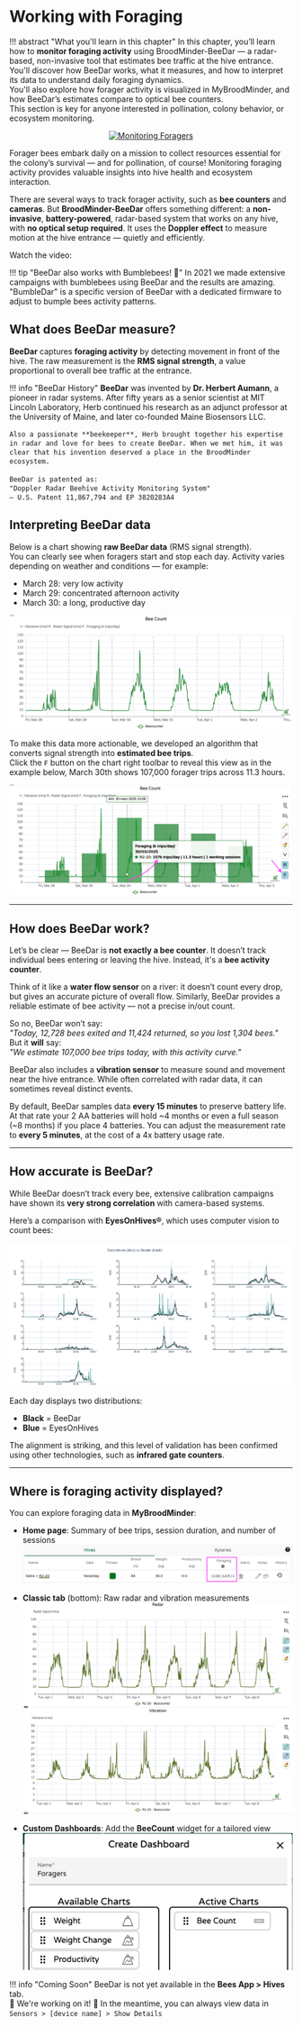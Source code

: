 # Working with Foraging



!!! abstract "What you'll learn in this chapter"
    In this chapter, you’ll learn how to **monitor foraging activity** using BroodMinder-BeeDar — a radar-based, non-invasive tool that estimates bee traffic at the hive entrance.  
    You'll discover how BeeDar works, what it measures, and how to interpret its data to understand daily foraging dynamics.  
    You'll also explore how forager activity is visualized in MyBroodMinder, and how BeeDar’s estimates compare to optical bee counters.  
    This section is key for anyone interested in pollination, colony behavior, or ecosystem monitoring.


<div align="center" >
<a href="https://www.youtube.com/watch?v=itsttEXKm_I" target="_blank">
  <img src="/assets/50_mybroodminder_v5.assets/foragers/Monitoring_Foragers.png#largeImg" alt="Monitoring Foragers">
</a>
</div>

Forager bees embark daily on a mission to collect resources essential for the colony’s survival — and for pollination, of course! Monitoring foraging activity provides valuable insights into hive health and ecosystem interaction.

There are several ways to track forager activity, such as **bee counters** and **cameras**. But **BroodMinder-BeeDar** offers something different: a **non-invasive**, **battery-powered**, radar-based system that works on any hive, with **no optical setup required**. It uses the **Doppler effect** to measure motion at the hive entrance — quietly and efficiently.

Watch the video:



!!! tip "BeeDar also works with Bumblebees! 🐝"
    In 2021 we made extensive campaigns with bumblebees using BeeDar and the results are amazing. "BumbleDar" is a specific version of BeeDar with a dedicated firmware to adjust to bumple bees activity patterns. 

## What does BeeDar measure?

**BeeDar** captures **foraging activity** by detecting movement in front of the hive. The raw measurement is the **RMS signal strength**, a value proportional to overall bee traffic at the entrance.

!!! info "BeeDar History"
    **BeeDar** was invented by **Dr. Herbert Aumann**, a pioneer in radar systems. After fifty years as a senior scientist at MIT Lincoln Laboratory, Herb continued his research as an adjunct professor at the University of Maine, and later co-founded Maine Biosensors LLC.
    
    Also a passionate **beekeeper**, Herb brought together his expertise in radar and love for bees to create BeeDar. When we met him, it was clear that his invention deserved a place in the BroodMinder ecosystem.
    
    BeeDar is patented as:  
    "Doppler Radar Beehive Activity Monitoring System"
    – U.S. Patent 11,867,794 and EP 3820283A4


## Interpreting BeeDar data

Below is a chart showing **raw BeeDar data** (RMS signal strength).  
You can clearly see when foragers start and stop each day. Activity varies depending on weather and conditions — for example:

- March 28: very low activity  
- March 29: concentrated afternoon activity  
- March 30: a long, productive day

![BeeDar Raw](../assets/50_mybroodminder_v5.assets/foragers/beedar_raw.png)

To make this data more actionable, we developed an algorithm that converts signal strength into **estimated bee trips**.  
Click the `F` button on the chart right toolbar to reveal this view as in the example below, March 30th shows 107,000 forager trips across 11.3 hours.

![BeeDar Algorithm](../assets/50_mybroodminder_v5.assets/foragers/beedar_algo.png)

---

## How does BeeDar work?

Let’s be clear — BeeDar is **not exactly a bee counter**. It doesn’t track individual bees entering or leaving the hive. Instead, it's a **bee activity counter**.

Think of it like a **water flow sensor** on a river: it doesn’t count every drop, but gives an accurate picture of overall flow. Similarly, BeeDar provides a reliable estimate of bee activity — not a precise in/out count.

So no, BeeDar won’t say:  
*"Today, 12,728 bees exited and 11,424 returned, so you lost 1,304 bees."*  
But it **will** say:  
*"We estimate 107,000 bee trips today, with this activity curve."*

BeeDar also includes a **vibration sensor** to measure sound and movement near the hive entrance. While often correlated with radar data, it can sometimes reveal distinct events.

By default, BeeDar samples data **every 15 minutes** to preserve battery life. At that rate your 2 AA batteries will hold ~4 months or even a full season (~8 months) if you place 4 batteries. You can adjust the measurement rate to **every 5 minutes**, at the cost of a 4x battery usage rate.

---

## How accurate is BeeDar?

While BeeDar doesn’t track every bee, extensive calibration campaigns have shown its **very strong correlation** with camera-based systems.

Here’s a comparison with **EyesOnHives®**, which uses computer vision to count bees:

![Validation](../assets/50_mybroodminder_v5.assets/foragers/eoh_validation.png)

Each day displays two distributions:  
- **Black** = BeeDar  
- **Blue** = EyesOnHives

The alignment is striking, and this level of validation has been confirmed using other technologies, such as **infrared gate counters**.


---

## Where is foraging activity displayed?

You can explore foraging data in **MyBroodMinder**:

- **Home page**: Summary of bee trips, session duration, and number of sessions  
![MBM Home](../assets/50_mybroodminder_v5.assets/foragers/mbm_home.png)

- **Classic tab** (bottom): Raw radar and vibration measurements  
![MBM Classic](../assets/50_mybroodminder_v5.assets/foragers/mbm_classic.png)

- **Custom Dashboards**: Add the **BeeCount** widget for a tailored view  
![Custom Dashboard](../assets/50_mybroodminder_v5.assets/foragers/mbm_custom.png)

!!! info "Coming Soon"
    BeeDar is not yet available in the **Bees App > Hives** tab.  
    🚧 We're working on it! 🚧 
    In the meantime, you can always view data in  
    `Sensors > [device name] > Show Details`

